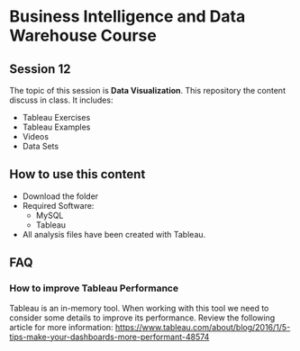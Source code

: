 # Business Intelligence and Data Warehouse Course

## Session 12

The topic of this session is **Data Visualization**. This repository the content discuss in class. It includes:

  - Tableau Exercises
  - Tableau Examples
  - Videos
  - Data Sets
  
## How to use this content

  - Download the folder
  - Required Software:
	  - MySQL
	  - Tableau
  - All analysis files have been created with Tableau.
  
 ## FAQ
 
 ### How to improve Tableau Performance
 
Tableau is an in-memory tool. When working with this tool we need to consider some details to improve its performance. Review the following article for more information: https://www.tableau.com/about/blog/2016/1/5-tips-make-your-dashboards-more-performant-48574
